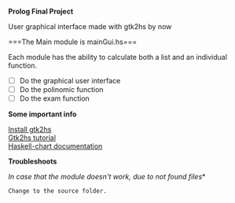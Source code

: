 **Prolog Final Project**

User graphical interface made with gtk2hs by now  

===The Main module is mainGui.hs===

Each module has the ability to calculate both a list and an individual function.

- [ ] Do the graphical user interface
- [ ] Do the polinomic function
- [ ] Do the exam function

**Some important info**

<a href="https://wiki.haskell.org/Gtk2Hs/Installation">Install gtk2hs</a><br/>
<a href="http://muitovar.com/gtk2hs/chap2.html">Gtk2hs tutorial</a><br/>
<a href="https://github.com/timbod7/haskell-chart/wiki">Haskell-chart documentation</a>

**Troubleshoots**

*In case that the module doesn't work, due to not found files**
```
Change to the source folder.

```
